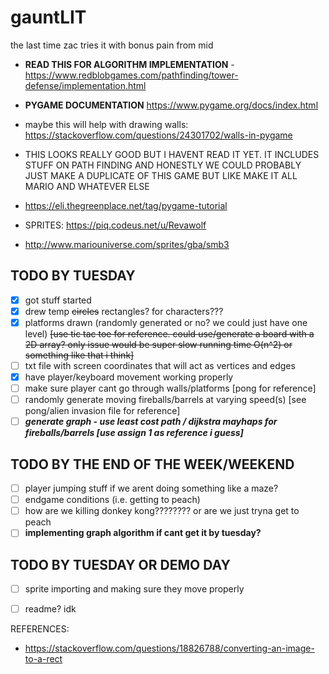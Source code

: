 # gauntLIT
the last time zac tries it with bonus pain from mid

- **READ THIS FOR ALGORITHM IMPLEMENTATION** - https://www.redblobgames.com/pathfinding/tower-defense/implementation.html

- **PYGAME DOCUMENTATION**
https://www.pygame.org/docs/index.html

- maybe this will help with drawing walls: https://stackoverflow.com/questions/24301702/walls-in-pygame

- THIS LOOKS REALLY GOOD BUT I HAVENT READ IT YET. IT INCLUDES STUFF ON PATH FINDING AND HONESTLY WE COULD PROBABLY JUST MAKE A DUPLICATE OF THIS GAME BUT LIKE MAKE IT ALL MARIO AND WHATEVER ELSE
- https://eli.thegreenplace.net/tag/pygame-tutorial

- SPRITES: https://piq.codeus.net/u/Revawolf

- http://www.mariouniverse.com/sprites/gba/smb3

## TODO BY TUESDAY
- [x] got stuff started
- [x] drew temp ~~circles~~ rectangles? for characters???
- [x] platforms drawn (randomly generated or no? we could just have one level) ~~[use tic tac toe for reference. could use/generate a board with a 2D array? only issue would be super slow running time O(n^2) or something like that i think]~~
- [ ] txt file with screen coordinates that will act as vertices and edges
- [x] have player/keyboard movement working properly
- [ ] make sure player cant go through walls/platforms [pong for reference]
- [ ] randomly generate moving fireballs/barrels at varying speed(s) [see pong/alien invasion file for reference]
- [ ] ***generate graph - use least cost path / dijkstra mayhaps for fireballs/barrels [use assign 1 as reference i guess]***

## TODO BY THE END OF THE WEEK/WEEKEND
- [ ] player jumping stuff if we arent doing something like a maze?
- [ ] endgame conditions (i.e. getting to peach)
- [ ] how are we killing donkey kong???????? or are we just tryna get to peach
- [ ] **implementing graph algorithm if cant get it by tuesday?**

## TODO BY TUESDAY OR DEMO DAY
- [ ] sprite importing and making sure they move properly
- [ ] readme? idk




REFERENCES:
- https://stackoverflow.com/questions/18826788/converting-an-image-to-a-rect
